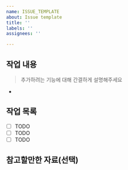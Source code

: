 ```yaml
---
name: ISSUE_TEMPLATE
about: Issue template
title: ''
labels: ''
assignees: ''

---
```


## 작업 내용
> 추가하려는 기능에 대해 간결하게 설명해주세요

- 

## 작업 목록

- [ ] TODO
- [ ] TODO
- [ ] TODO

## 참고할만한 자료(선택)
